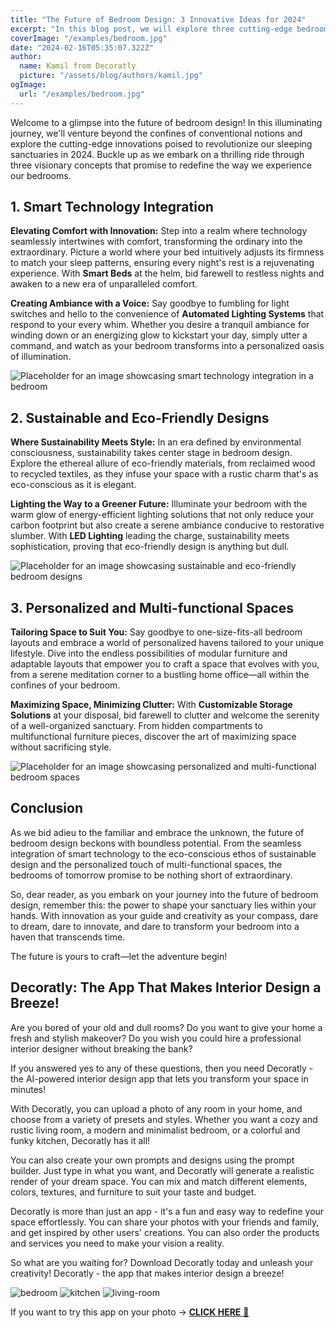 ```yaml
---
title: "The Future of Bedroom Design: 3 Innovative Ideas for 2024"
excerpt: "In this blog post, we will explore three cutting-edge bedroom ideas that are set to revolutionize the way we design and experience our bedrooms in 2024. From smart technology integration to sustainable and eco-friendly designs, discover the latest trends and concepts that will shape the bedrooms of the future."
coverImage: "/examples/bedroom.jpg"
date: "2024-02-16T05:35:07.322Z"
author:
  name: Kamil from Decoratly
  picture: "/assets/blog/authors/kamil.jpg"
ogImage:
  url: "/examples/bedroom.jpg"
---
```


Welcome to a glimpse into the future of bedroom design! In this illuminating journey, we'll venture beyond the confines of conventional notions and explore the cutting-edge innovations poised to revolutionize our sleeping sanctuaries in 2024. Buckle up as we embark on a thrilling ride through three visionary concepts that promise to redefine the way we experience our bedrooms.

## 1. Smart Technology Integration
**Elevating Comfort with Innovation:** Step into a realm where technology seamlessly intertwines with comfort, transforming the ordinary into the extraordinary. Picture a world where your bed intuitively adjusts its firmness to match your sleep patterns, ensuring every night's rest is a rejuvenating experience. With **Smart Beds** at the helm, bid farewell to restless nights and awaken to a new era of unparalleled comfort.
  
**Creating Ambiance with a Voice:** Say goodbye to fumbling for light switches and hello to the convenience of **Automated Lighting Systems** that respond to your every whim. Whether you desire a tranquil ambiance for winding down or an energizing glow to kickstart your day, simply utter a command, and watch as your bedroom transforms into a personalized oasis of illumination.

![Placeholder for an image showcasing smart technology integration in a bedroom](/blog/bedroom1.jpg)

## 2. Sustainable and Eco-Friendly Designs
**Where Sustainability Meets Style:** In an era defined by environmental consciousness, sustainability takes center stage in bedroom design. Explore the ethereal allure of eco-friendly materials, from reclaimed wood to recycled textiles, as they infuse your space with a rustic charm that's as eco-conscious as it is elegant.

**Lighting the Way to a Greener Future:** Illuminate your bedroom with the warm glow of energy-efficient lighting solutions that not only reduce your carbon footprint but also create a serene ambiance conducive to restorative slumber. With **LED Lighting** leading the charge, sustainability meets sophistication, proving that eco-friendly design is anything but dull.

![Placeholder for an image showcasing sustainable and eco-friendly bedroom designs](/blog/bedroom2.jpg)

## 3. Personalized and Multi-functional Spaces
**Tailoring Space to Suit You:** Say goodbye to one-size-fits-all bedroom layouts and embrace a world of personalized havens tailored to your unique lifestyle. Dive into the endless possibilities of modular furniture and adaptable layouts that empower you to craft a space that evolves with you, from a serene meditation corner to a bustling home office—all within the confines of your bedroom.

**Maximizing Space, Minimizing Clutter:** With **Customizable Storage Solutions** at your disposal, bid farewell to clutter and welcome the serenity of a well-organized sanctuary. From hidden compartments to multifunctional furniture pieces, discover the art of maximizing space without sacrificing style.

![Placeholder for an image showcasing personalized and multi-functional bedroom spaces](/blog/bedroom3.jpg)

## Conclusion
As we bid adieu to the familiar and embrace the unknown, the future of bedroom design beckons with boundless potential. From the seamless integration of smart technology to the eco-conscious ethos of sustainable design and the personalized touch of multi-functional spaces, the bedrooms of tomorrow promise to be nothing short of extraordinary.

So, dear reader, as you embark on your journey into the future of bedroom design, remember this: the power to shape your sanctuary lies within your hands. With innovation as your guide and creativity as your compass, dare to dream, dare to innovate, and dare to transform your bedroom into a haven that transcends time.

The future is yours to craft—let the adventure begin!

## Decoratly: The App That Makes Interior Design a Breeze!
Are you bored of your old and dull rooms? Do you want to give your home a fresh and stylish makeover? Do you wish you could hire a professional interior designer without breaking the bank?

If you answered yes to any of these questions, then you need Decoratly - the AI-powered interior design app that lets you transform your space in minutes!

With Decoratly, you can upload a photo of any room in your home, and choose from a variety of presets and styles. Whether you want a cozy and rustic living room, a modern and minimalist bedroom, or a colorful and funky kitchen, Decoratly has it all!

You can also create your own prompts and designs using the prompt builder. Just type in what you want, and Decoratly will generate a realistic render of your dream space. You can mix and match different elements, colors, textures, and furniture to suit your taste and budget.

Decoratly is more than just an app - it's a fun and easy way to redefine your space effortlessly. You can share your photos with your friends and family, and get inspired by other users' creations. You can also order the products and services you need to make your vision a reality.

So what are you waiting for? Download Decoratly today and unleash your creativity! Decoratly - the app that makes interior design a breeze!

![bedroom](/examples/bedroom.jpg)
![kitchen](/examples/kitchen.jpg)
![living-room](/examples/living-room.jpg)

If you want to try this app on your photo → [**CLICK HERE** 🏡](https://www.decoratly.com)

